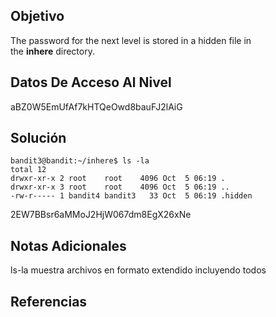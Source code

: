 ## Objetivo
The password for the next level is stored in a hidden file in the **inhere** directory.
## Datos De Acceso Al Nivel
aBZ0W5EmUfAf7kHTQeOwd8bauFJ2lAiG
## Solución
```
bandit3@bandit:~/inhere$ ls -la
total 12
drwxr-xr-x 2 root    root    4096 Oct  5 06:19 .
drwxr-xr-x 3 root    root    4096 Oct  5 06:19 ..
-rw-r----- 1 bandit4 bandit3   33 Oct  5 06:19 .hidden
```

2EW7BBsr6aMMoJ2HjW067dm8EgX26xNe
## Notas Adicionales
ls-la muestra archivos en formato extendido incluyendo todos 
## Referencias

